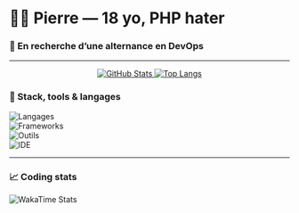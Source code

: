 # 🧑‍💻 Pierre — 18 yo, PHP hater
### 🎯 En recherche d’une alternance en DevOps

---
<p align="center">
  <a href="https://github.com/Piarre">
    <img alt="GitHub Stats" src="https://github-readme-stats-alpha-five-88.vercel.app/api?username=Piarre&theme=tokyonight&show_icons=true&hide_border=true&count_private=true&include_all_commits=true" />
  </a>
  <a href="https://github.com/Piarre">
    <img alt="Top Langs" src="https://github-readme-stats-alpha-five-88.vercel.app/api/top-langs/?username=Piarre&langs_count=8&theme=tokyonight&hide_border=true&layout=compact" />
  </a>
</p>

### 🚀 Stack, tools & langages

![Langages](https://skillicons.dev/icons?i=ts,js,rust,go,swift,java,py,bash,php,powershell&perline=10)
<br/>
![Frameworks](https://skillicons.dev/icons?i=react,nextjs,nodejs,express,vite,tailwind,spring,django,electron&perline=10)
<br/>
![Outils](https://skillicons.dev/icons?i=linux,docker,git,github,prisma,mongodb,mysql,firebase&perline=10)
<br/>
![IDE](https://skillicons.dev/icons?i=vscode,visualstudio,idea,androidstudio,postman,vercel&perline=10)

---

### 📈 Coding stats

![WakaTime Stats](https://github-readme-stats-alpha-five-88.vercel.app/api/wakatime?username=Piarre_&hide=TEXT,TOML,XML&title_color=FFF&theme=tokyonight&hide_border=true)
